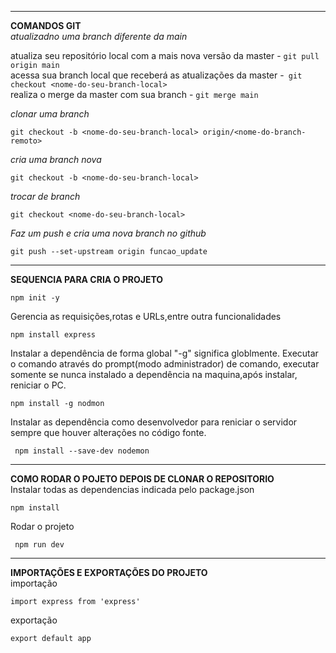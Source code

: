 ____
**COMANDOS GIT**  
*atualizadno uma branch diferente da main*  

atualiza seu repositório local com a mais nova versão da master - ```git pull origin main```  
acessa sua branch local que receberá as atualizações da master -``` git checkout <nome-do-seu-branch-local>```  
realiza o merge da master com sua branch - ```git merge main```  

*clonar uma branch*

```git checkout -b <nome-do-seu-branch-local> origin/<nome-do-branch-remoto>```

*cria uma branch nova*

```git checkout -b <nome-do-seu-branch-local>```

*trocar de branch*

```git checkout <nome-do-seu-branch-local>```

*Faz um push e cria uma nova branch no github*  

```git push --set-upstream origin funcao_update```


____

**SEQUENCIA PARA CRIA O PROJETO**   

```npm init -y```  


Gerencia as requisições,rotas e URLs,entre outra funcionalidades  

```npm install express```  


Instalar a dependência de forma global "-g" significa globlmente. 
Executar o comando através do prompt(modo administrador) de comando, executar somente se nunca
instalado a dependência na maquina,após instalar, reniciar o PC.  

```npm install -g nodmon```  


Instalar as dependência como desenvolvedor para reniciar o servidor sempre
que houver alterações no código fonte.  

``` npm install --save-dev nodemon```  

___
**COMO RODAR O POJETO DEPOIS DE CLONAR O REPOSITORIO**  
Instalar todas as dependencias indicada pelo package.json

```npm install```  

Rodar o projeto  

``` npm run dev```  

___
**IMPORTAÇÕES E EXPORTAÇÕES DO PROJETO**  
importação  

```import express from 'express'```


exportação  

```export default app```
